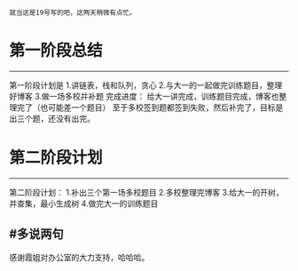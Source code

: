 	就当这是19号写的吧，这两天稍微有点忙。
# 第一阶段总结
---------
   第一阶段计划是
   1.讲链表，栈和队列，贪心
   2.与大一的一起做完训练题目，整理好博客
   3.做一场多校并补题
   完成进度：
   给大一讲完成，训练题目完成，博客也整理完了（也可能差一个题目）
   至于多校签到题都签到失败，然后补完了，目标是出三个题，还没有出完。
   
# 第二阶段计划
---------   
  第二阶段计划：
  1.补出三个第一场多校题目
  2.多校整理完博客
  3.给大一的开树，并查集，最小生成树
  4.做完大一的训练题目
  
  
#多说两句
-------
  感谢霞姐对办公室的大力支持，哈哈哈。
